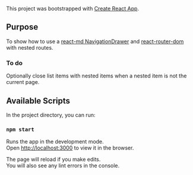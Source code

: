 This project was bootstrapped with [Create React App](https://github.com/facebook/create-react-app).

## Purpose

To show how to use a [react-md NavigationDrawer](https://github.com/mlaursen/react-md) and [react-router-dom](https://github.com/ReactTraining/react-router/tree/master/packages/react-router-dom) with nested routes.

### To do
Optionally close list items with nested items when a nested item is not the current page.

## Available Scripts

In the project directory, you can run:

### `npm start`

Runs the app in the development mode.<br>
Open [http://localhost:3000](http://localhost:3000) to view it in the browser.

The page will reload if you make edits.<br>
You will also see any lint errors in the console.
